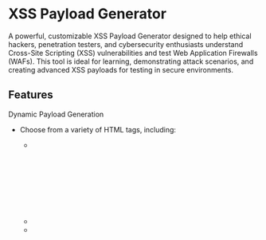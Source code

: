 # XSS Payload Generator
A powerful, customizable XSS Payload Generator designed to help ethical hackers, penetration testers, and cybersecurity enthusiasts understand Cross-Site Scripting (XSS) vulnerabilities and test Web Application Firewalls (WAFs). This tool is ideal for learning, demonstrating attack scenarios, and creating advanced XSS payloads for testing in secure environments.

## Features
Dynamic Payload Generation
 - Choose from a variety of HTML tags, including:
   - <img>
   - <svg>
   - <script>
   - <iframe>
   - <a>
   - <div>

 - Select common event handlers, such as:
   - onerror
   - onload
   - onclick
   - onmouseover
   - onfocus

## Advanced Encoding and Obfuscation
Encode payloads to evade detection:
 - URL Encoding
 - Base64 Encoding
 - Hexadecimal Encoding
Enable obfuscation to bypass basic security filters by injecting comments and breaking up code.

## User-Friendly Interface
 - Clean, responsive design for easy use on any device.
 - Real-time payload generation with a preview feature.

---

## How It Works

1. Select a Tag:
 - Choose an HTML tag (e.g., <img> or <svg>) that supports JavaScript event handlers.

2. Choose an Event Handler:
 - Select an event that triggers JavaScript (e.g., onerror, onload).

3. Enter a JavaScript Payload:
 - Input the JavaScript code you want to execute (e.g., alert('XSS')).

4. Select Encoding:
- Choose an encoding method to obfuscate your payload.

5. Enable Obfuscation (Optional):
 - Add random comments or spaces to further evade detection.

6. Generate Payload:
 - Click the button to generate the payload, which will be displayed in the output box.

---

## Example Payloads
Basic Payload
```<img src="x" onerror="alert('XSS')">```
Obfuscated Payload
```<svg/onload=prompt`1`>```
Encoded Payload (Base64)
```PHN2ZyBvbmxvYWQ9YWxlcnQoJ1hTUycpPg==```

## Use Cases
Education
 - Understand how XSS vulnerabilities work.
 - Learn how attackers bypass basic security filters.

Penetration Testing
 - Test web applications for XSS vulnerabilities.
 - Evaluate the effectiveness of WAF configurations.

Demonstrations
 - Use in presentations to highlight XSS attack scenarios and mitigation strategies.

Live Demo
Try Live Demo of the XSS Payload Generator here: https://webpro255.github.io/XSS-Payload-Generator/

## Installation
Clone this repository:
   ```bash
   git clone https://github.com/webpro255/XSS-Payload-Generator.git
   ```
## Instructions for Ethical Use
 - This tool is intended for educational purposes and ethical hacking only.
 - Do not use it for illegal activities or without proper authorization.
 - Always follow your organization’s security policies and ethical guidelines.

---

## Frequently Asked Questions (FAQ)

1. What is XSS?
 - **Cross-Site Scripting (XSS)** is a vulnerability that allows attackers to inject malicious scripts into trusted websites, affecting users who interact with those sites.

2. How can I practice safely?
 - Use this tool in isolated environments, such as:
    - Virtual Machines
    - Local Test Servers
    - Penetration Testing Labs like Hack The Box or TryHackMe.

3. How do I protect against XSS?
 - Sanitize and validate user inputs.
 - Use **Content Security Policy (CSP)** headers.
 - Encode outputs properly.

--- 

## Roadmap
 - Future enhancements for this project include:
 - Adding predefined XSS payload templates.
 - Supporting multi-step obfuscation techniques.
 - Allowing users to save and export payloads.
 - Expanding to other vulnerability types (e.g., SQL Injection, LFI).



## Contributing
Contributions are welcome! To contribute:
1. Fork the repository.
2. Create a feature branch.
3. Submit a pull request with detailed descriptions of your changes.

## License
This project is licensed under the MIT License - see the LICENSE file for details.
